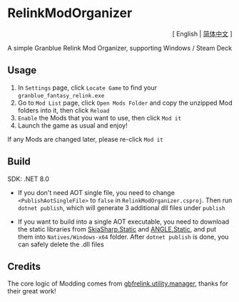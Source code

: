 # RelinkModOrganizer

<p align="right">[ English | <a href="https://github.com/RokyZevon/RelinkModOrganizer/blob/master/README_zh.md">简体中文</a> ]</p>

A simple Granblue Relink Mod Organizer, supporting Windows / Steam Deck

## Usage

1. In `Settings` page, click `Locate Game` to find your `granblue_fantasy_relink.exe`
2. Go to `Mod List` page, click `Open Mods Folder` and copy the unzipped Mod folders into it, then click `Reload`
3. `Enable` the Mods that you want to use, then click `Mod it`
4. Launch the game as usual and enjoy!

If any Mods are changed later, please re-click `Mod it`

## Build

SDK: .NET 8.0

- If you don't need AOT single file, you need to change `<PublishAotSingleFile>` to `false` in `RelinkModOrganizer.csproj`.
  Then run `dotnet publish`, which will generate 3 additional dll files under `publish`

- If you want to build into a single AOT executable, you need to download the static libraries from [SkiaSharp.Static](https://github.com/2ndlab/SkiaSharp.Static) and [ANGLE.Static](https://github.com/2ndlab/ANGLE.Static), and put them into `Natives/Windows-x64` folder.
  After `dotnet publish` is done, you can safely delete the .dll files

## Credits

The core logic of Modding comes from [gbfrelink.utility.manager](https://github.com/WistfulHopes/gbfrelink.utility.manager), thanks for their great work!
